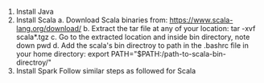 1. Install Java
2. Install Scala
    a. Download Scala binaries from: https://www.scala-lang.org/download/
    b. Extract the tar file at any of your location: tar -xvf scala*.tgz
    c. Go to the extracted location and inside bin directory, note down pwd
    d. Add the scala's bin directroy to path in the .bashrc file in your home directory: export PATH="$PATH:/path-to-scala-bin-directroy/"
3. Install Spark
    Follow similar steps as followed for Scala

